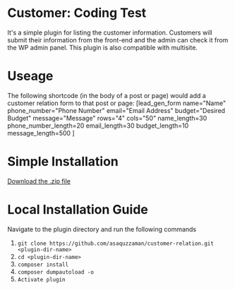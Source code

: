 # Customer: Coding Test

It's a simple plugin for listing the customer information. Customers will submit their information from the front-end and the admin can check it from the WP admin panel. This plugin is also compatible with multisite.

# Useage

The following shortcode (in the body of a post or page) would add a customer relation form to that post or page:
[lead_gen_form name="Name" phone_number="Phone Number" email="Email Address" budget="Desired Budget" message="Message" rows="4" cols="50" name_length=30 phone_number_length=20 email_length=30 budget_length=10 message_length=500 ]

# Simple Installation

[Download the .zip file](https://github.com/asaquzzaman/customer-relation/releases/download/0.1/code-sample.zip)

# Local Installation Guide

Navigate to the plugin directory and run the following commands

1. `git clone https://github.com/asaquzzaman/customer-relation.git <plugin-dir-name>`
2. `cd <plugin-dir-name>`
3. `composer install` 
4. `composer dumpautoload -o`
7. `Activate plugin`
